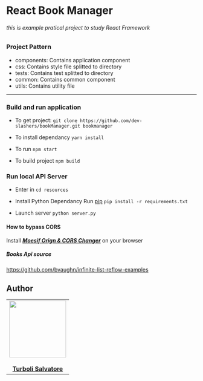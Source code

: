 React Book  Manager
========
###### this is example pratical project to study React Framework

### Project Pattern 

- components: Contains application component
- css: Contains style file splitted to directory
- tests: Contains test splitted to directory
- common: Contains common component
- utils: Contains utility file 
_____________________________________________

### Build and run application

- To get project:
```git clone https://github.com/dev-slashers/bookManager.git bookmanager```

- To install dependancy
```yarn install```

- To run 
```npm start```

- To build project
```npm build```


### Run local API Server

- Enter in
```cd resources```

- Install Python Dependancy Run <a href="https://pip.pypa.io/en/stable/installing/">pip</a>
``pip install -r requirements.txt``

- Launch server  ```python server.py```

#### How to bypass CORS
Install 
<a target="_blank" href="https://chrome.google.com/webstore/detail/moesif-orign-cors-changer/digfbfaphojjndkpccljibejjbppifbc" target="_black">***Moesif Orign & CORS Changer***</a> on your browser

##### Books Api source 
https://github.com/bvaughn/infinite-list-reflow-examples

## Author
<table>
  <tr>
    <td align="center"><a href="https://www.linkedin.com/in/salvatore-turboli-78b29015b/">
    <img src="https://i.ibb.co/YjNwtGw/0.jpg" width="150px;"/>
    <br />
    <br /><b>Turboli Salvatore</b></a><br />
  </tr>
</table>


